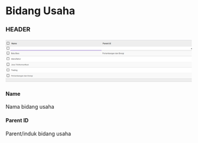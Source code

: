 # Bidang Usaha

### <a name="bagian-header">HEADER</a>

![](../../../img/bidang-usaha/tree.png)

#### <a name="field-name">Name</a>

Nama bidang usaha

#### <a name="field-parent-id">Parent ID</a>

Parent/induk bidang usaha

